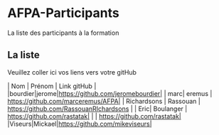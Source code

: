 # AFPA-Participants
La liste des participants à la formation

## La liste 
Veuillez coller ici vos liens vers votre gitHub

| Nom | Prénom | Link gitHub | 
|bourdier|jerome|https://github.com/jeromebourdier| 
| marc| eremus | https://github.com/marceremus/AFPA|
| Richardsons | Rassouan | https://github.com/RassouanRIchardsons |
| Eric| Boulanger | https://github.com/rastatak|
| | https://github.com/rastatak| 
|Viseurs|Mickael|https://github.com/mikeviseurs| 


